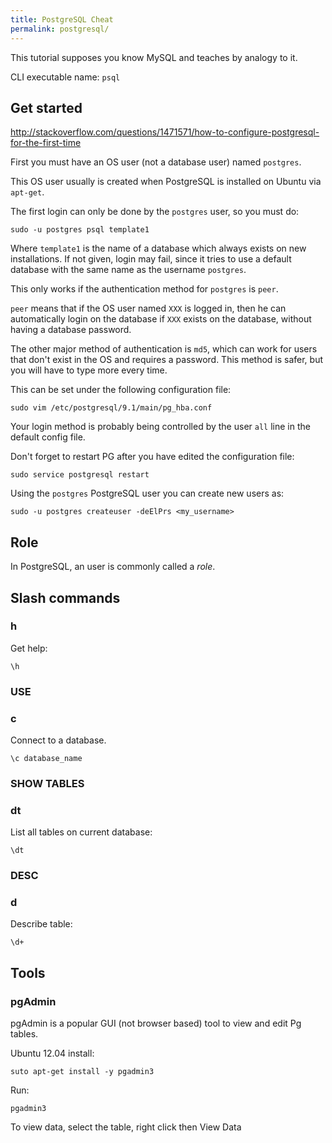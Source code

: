 ```yaml
---
title: PostgreSQL Cheat
permalink: postgresql/
---
```


This tutorial supposes you know MySQL and teaches by analogy to it.

CLI executable name: `psql`

## Get started

<http://stackoverflow.com/questions/1471571/how-to-configure-postgresql-for-the-first-time>

First you must have an OS user (not a database user) named `postgres`.

This OS user usually is created when PostgreSQL is installed on Ubuntu via `apt-get`.

The first login can only be done by the `postgres` user, so you must do:

    sudo -u postgres psql template1

Where `template1` is the name of a database which always exists on new installations.
If not given, login may fail, since it tries to use a default database with the same name as the username `postgres`.

This only works if the authentication method for `postgres` is `peer`.

`peer` means that if the OS user named `XXX` is logged in,
then he can automatically login on the database if `XXX` exists on the database,
without having a database password.

The other major method of authentication is `md5`,
which can work for users that don't exist in the OS and requires a password.
This method is safer, but you will have to type more every time.

This can be set under the following configuration file:

    sudo vim /etc/postgresql/9.1/main/pg_hba.conf

Your login method is probably being controlled by the user `all` line in the default config file.

Don't forget to restart PG after you have edited the configuration file:

    sudo service postgresql restart

Using the `postgres` PostgreSQL user you can create new users as:

    sudo -u postgres createuser -deElPrs <my_username>

## Role

In PostgreSQL, an user is commonly called a *role*.

## Slash commands

### h

Get help:

    \h

### USE

### c

Connect to a database.

    \c database_name

### SHOW TABLES

### dt

List all tables on current database:

    \dt

### DESC

### d

Describe table:

    \d+

## Tools

### pgAdmin

pgAdmin is a popular GUI (not browser based) tool to view and edit Pg tables.

Ubuntu 12.04 install:

    suto apt-get install -y pgadmin3

Run:

    pgadmin3

To view data, select the table, right click then View Data
